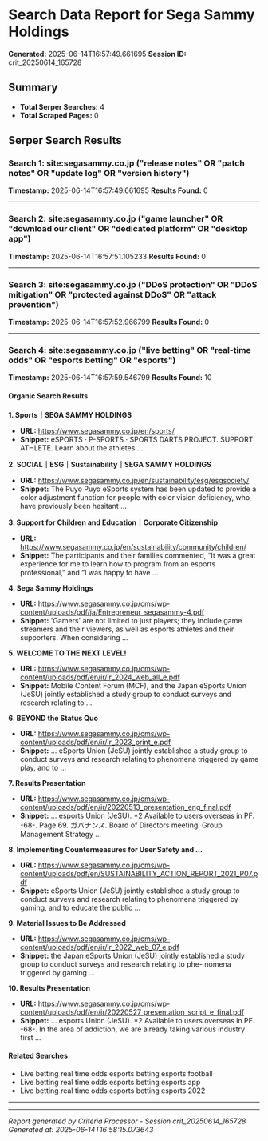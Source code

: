 # Search Data Report for Sega Sammy Holdings
**Generated:** 2025-06-14T16:57:49.661695
**Session ID:** crit_20250614_165728

## Summary
* **Total Serper Searches:** 4
* **Total Scraped Pages:** 0

## Serper Search Results

### Search 1: site:segasammy.co.jp ("release notes" OR "patch notes" OR "update log" OR "version history")
**Timestamp:** 2025-06-14T16:57:49.661695
**Results Found:** 0

---

### Search 2: site:segasammy.co.jp ("game launcher" OR "download our client" OR "dedicated platform" OR "desktop app")
**Timestamp:** 2025-06-14T16:57:51.105233
**Results Found:** 0

---

### Search 3: site:segasammy.co.jp ("DDoS protection" OR "DDoS mitigation" OR "protected against DDoS" OR "attack prevention")
**Timestamp:** 2025-06-14T16:57:52.966799
**Results Found:** 0

---

### Search 4: site:segasammy.co.jp ("live betting" OR "real-time odds" OR "esports betting" OR "esports")
**Timestamp:** 2025-06-14T16:57:59.546799
**Results Found:** 10

#### Organic Search Results
**1. Sports｜SEGA SAMMY HOLDINGS**
* **URL:** https://www.segasammy.co.jp/en/sports/
* **Snippet:** eSPORTS · P-SPORTS · SPORTS DARTS PROJECT. SUPPORT ATHLETE. Learn about the athletes ...

**2. SOCIAL｜ESG｜Sustainability｜SEGA SAMMY HOLDINGS**
* **URL:** https://www.segasammy.co.jp/en/sustainability/esg/esgsociety/
* **Snippet:** The Puyo Puyo eSports system has been updated to provide a color adjustment function for people with color vision deficiency, who have previously been hesitant ...

**3. Support for Children and Education｜Corporate Citizenship**
* **URL:** https://www.segasammy.co.jp/en/sustainability/community/children/
* **Snippet:** The participants and their families commented, “It was a great experience for me to learn how to program from an esports professional,” and “I was happy to have ...

**4. Sega Sammy Holdings**
* **URL:** https://www.segasammy.co.jp/cms/wp-content/uploads/pdf/ja/Entrepreneur_segasammy-4.pdf
* **Snippet:** 'Gamers' are not limited to just players; they include game streamers and their viewers, as well as esports athletes and their supporters. When considering ...

**5. WELCOME TO THE NEXT LEVEL!**
* **URL:** https://www.segasammy.co.jp/cms/wp-content/uploads/pdf/en/ir/ir_2024_web_all_e.pdf
* **Snippet:** Mobile Content Forum (MCF), and the Japan eSports Union (JeSU) jointly established a study group to conduct surveys and research relating to ...

**6. BEYOND the Status Quo**
* **URL:** https://www.segasammy.co.jp/cms/wp-content/uploads/pdf/en/ir/ir_2023_print_e.pdf
* **Snippet:** ... eSports Union (JeSU) jointly established a study group to conduct surveys and research relating to phenomena triggered by game play, and to ...

**7. Results Presentation**
* **URL:** https://www.segasammy.co.jp/cms/wp-content/uploads/pdf/en/ir/20220513_presentation_eng_final.pdf
* **Snippet:** ... esports Union (JeSU). *2 Available to users overseas in PF. -68-. Page 69. ガバナンス. Board of Directors meeting. Group Management Strategy ...

**8. Implementing Countermeasures for User Safety and ...**
* **URL:** https://www.segasammy.co.jp/cms/wp-content/uploads/pdf/en/SUSTAINABILITY_ACTION_REPORT_2021_P07.pdf
* **Snippet:** eSports Union (JeSU) jointly established a study group to conduct surveys and research relating to phenomena triggered by gaming, and to educate the public ...

**9. Material Issues to Be Addressed**
* **URL:** https://www.segasammy.co.jp/cms/wp-content/uploads/pdf/en/ir/ir_2022_web_07_e.pdf
* **Snippet:** the Japan eSports Union (JeSU) jointly established a study group to conduct surveys and research relating to phe- nomena triggered by gaming ...

**10. Results Presentation**
* **URL:** https://www.segasammy.co.jp/cms/wp-content/uploads/pdf/en/ir/20220527_presentation_script_e_final.pdf
* **Snippet:** ... esports Union (JeSU). *2 Available to users overseas in PF. -68-. In the area of addiction, we are already taking various industry first ...

#### Related Searches
* Live betting real time odds esports betting esports football
* Live betting real time odds esports betting esports app
* Live betting real time odds esports betting esports 2022

---

---
*Report generated by Criteria Processor - Session crit_20250614_165728*
*Generated at: 2025-06-14T16:58:15.073643*